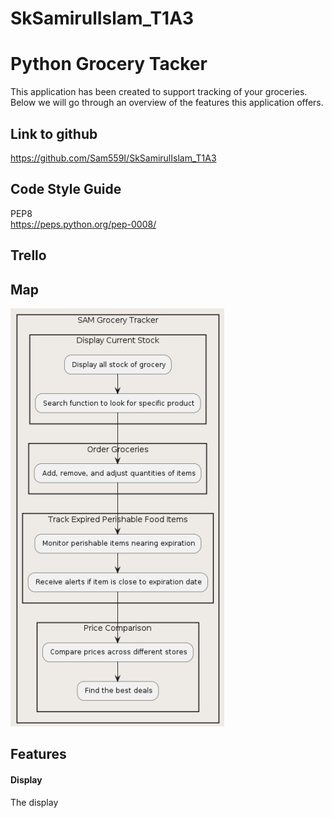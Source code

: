 # SkSamirulIslam_T1A3

# Python Grocery Tacker
This application has been created to support tracking of your groceries. Below we will go through an overview of the features this application offers.

## Link to github
https://github.com/Sam559I/SkSamirulIslam_T1A3

## Code Style Guide
PEP8  
https://peps.python.org/pep-0008/

## Trello 


## Map
![Map](docs/Map.png)

## Features

#### Display
The display 